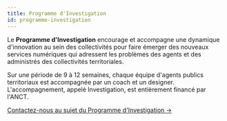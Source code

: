 ```yaml
---
title: Programme d'Investigation
id: programme-investigation
---
```

Le **Programme d'Investigation** encourage et accompagne une dynamique d'innovation au sein des collectivités pour faire émerger des nouveaux services numériques qui adressent les problèmes des agents et des administrés des collectivités territoriales. 

Sur une période de 9 à 12 semaines, chaque équipe d'agents publics territoriaux est accompagnée par un coach et un designer. L'accompagnement, appelé Investigation, est entièrement financé par l'ANCT.

<a href="mailto:contactincubateur@anct.gouv.fr" class="cta">Contactez-nous au sujet du Programme d'Investigation →</a>
